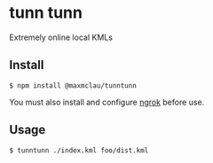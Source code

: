 # tunn tunn

Extremely online local KMLs

## Install

```
$ npm install @maxmclau/tunntunn
```

You must also install and configure [ngrok](https://ngrok.com/) before use.

## Usage

```
$ tunntunn ./index.kml foo/dist.kml
```